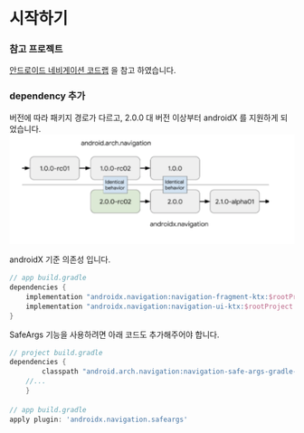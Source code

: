 # 시작하기

### 참고 프로젝트
[안드로이드 네비게이션 코드랩](https://codelabs.developers.google.com/codelabs/android-navigation/#0) 을 참고 하였습니다.

### dependency 추가

버전에 따라 패키지 경로가 다르고, 2.0.0 대 버전 이상부터 androidX 를 지원하게 되었습니다.
![android-navigation-component-version](img/android-navigation-component-version.png)

androidX 기준 의존성 입니다.
```gradle
// app build.gradle
dependencies {
    implementation "androidx.navigation:navigation-fragment-ktx:$rootProject.navigationVersion"
    implementation "androidx.navigation:navigation-ui-ktx:$rootProject.navigationVersion"
}
```

SafeArgs 기능을 사용하려면 아래 코드도 추가해주어야 합니다.

```gradle
// project build.gradle
dependencies {
        classpath "android.arch.navigation:navigation-safe-args-gradle-plugin:$navigationVersion"
    //...
    }

// app build.gradle
apply plugin: 'androidx.navigation.safeargs'
```

